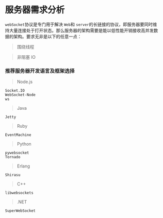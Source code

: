 # 服务器需求分析

`webSocket`协议是专门用于解决 `Web`和 `server`的长链接的协议，即服务器要同时维持大量连接处于打开状态。那么服务器的架构需要是能以低性能开销接收高并发数据的架构。要求无非是以下的任意一点：

> 围绕线程

> 非阻塞 IO

### 推荐服务器开发语言及框架选择

> Node.js

	Socket.IO
	WebSocket-Node
	ws

> Java

	Jetty

> Ruby

	EventMachine

> Python
	
	pywebsocket
	Tornado

> Erlang

	Shirasu

> C++
	
	libwebsockets

> .NET

	SuperWebSocket

